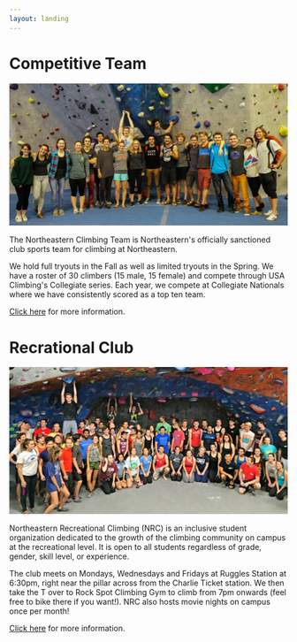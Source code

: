 ```yaml
---
layout: landing
---
```

# Competitive Team

![The Northeastern Climbing Team](/images/team_photo_1.jpg)

The Northeastern Climbing Team is Northeastern's officially
sanctioned club sports team for climbing at Northeastern.

We hold full tryouts in the Fall as well as limited tryouts in the
Spring. We have a roster of 30 climbers (15 male, 15 female) and
compete through USA Climbing's Collegiate series. Each year, we
compete at Collegiate Nationals where we have consistently scored as
a top ten team.

[Click here](/team) for more information.

# Recrational Club

![The Northeastern Recreational Climbing club](/images/nrc.jpg)

Northeastern Recreational Climbing (NRC) is an inclusive student organization dedicated to the growth of the climbing community on campus at the recreational level. It is open to all students regardless of grade, gender, skill level, or experience.

The club meets on Mondays, Wednesdays and Fridays at Ruggles Station at 6:30pm, right near the pillar across from the Charlie Ticket station. We then take the T over to Rock Spot Climbing Gym to climb from 7pm onwards (feel free to bike there if you want!). NRC also hosts movie nights on campus once per month!

[Click here](/nrc) for more information.